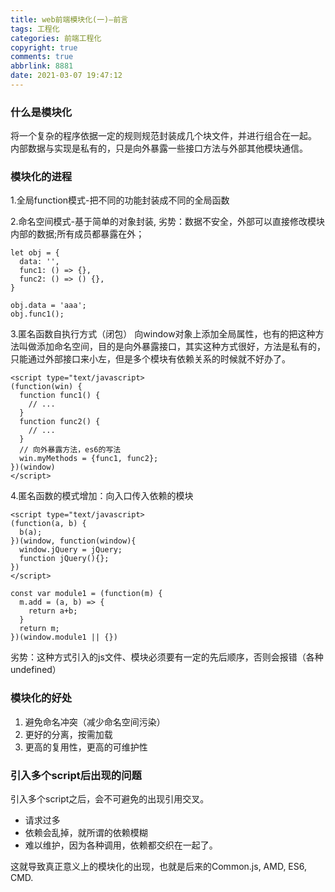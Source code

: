 ```yaml
---
title: web前端模块化(一)—前言
tags: 工程化
categories: 前端工程化
copyright: true
comments: true
abbrlink: 8881
date: 2021-03-07 19:47:12
---
```


### 什么是模块化

将一个复杂的程序依据一定的规则规范封装成几个块文件，并进行组合在一起。
内部数据与实现是私有的，只是向外暴露一些接口方法与外部其他模块通信。

### 模块化的进程
1.全局function模式-把不同的功能封装成不同的全局函数

2.命名空间模式-基于简单的对象封装,
劣势：数据不安全，外部可以直接修改模块内部的数据;所有成员都暴露在外；
```
let obj = {
  data: '',
  func1: () => {},
  func2: () => () {},
}

obj.data = 'aaa';
obj.func1();
```
3.匿名函数自执行方式（闭包）
向window对象上添加全局属性，也有的把这种方法叫做添加命名空间，目的是向外暴露接口，其实这种方式很好，方法是私有的，只能通过外部接口来小左，但是多个模块有依赖关系的时候就不好办了。


```
<script type="text/javascript>
(function(win) {
  function func1() {
    // ...
  }
  function func2() {
    // ...
  }
  // 向外暴露方法，es6的写法
  win.myMethods = {func1, func2};
})(window)
</script>
```

4.匿名函数的模式增加：向入口传入依赖的模块
```
<script type="text/javascript>
(function(a, b) {
  b(a);
})(window, function(window){
  window.jQuery = jQuery;
  function jQuery(){};
})
</script>
```

```
const var module1 = (function(m) {
  m.add = (a, b) => {
    return a+b;
  }
  return m;
})(window.module1 || {})
```
劣势：这种方式引入的js文件、模块必须要有一定的先后顺序，否则会报错（各种undefined）

### 模块化的好处
1. 避免命名冲突（减少命名空间污染）
2. 更好的分离，按需加载
3. 更高的复用性，更高的可维护性

### 引入多个script后出现的问题

引入多个script之后，会不可避免的出现引用交叉。
- 请求过多
- 依赖会乱掉，就所谓的依赖模糊
- 难以维护，因为各种调用，依赖都交织在一起了。

这就导致真正意义上的模块化的出现，也就是后来的Common.js, AMD, ES6, CMD.

